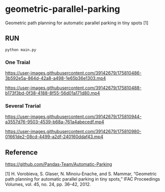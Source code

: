 # geometric-parallel-parking

Geometric path planning for automatic parallel parking in tiny spots [1]

## RUN
`python main.py`

### One Traial
https://user-images.githubusercontent.com/39142679/175810486-3b592e5a-864d-42a8-a498-1e65b36e1303.mp4

https://user-images.githubusercontent.com/39142679/175810488-b173f3bd-0f38-4188-8f55-56d01a171d80.mp4

### Several Trarial
https://user-images.githubusercontent.com/39142679/175810944-a3557d76-9503-4539-b68a-761a4abecedf.mp4

https://user-images.githubusercontent.com/39142679/175810980-01661de2-08cd-4499-a2df-240160ddaf43.mp4

## Reference
https://github.com/Pandas-Team/Automatic-Parking

[1] H. Vorobieva, S. Glaser, N. Minoiu-Enache, and S. Mammar, “Geometric path planning for automatic parallel parking in tiny spots,” IFAC Proceedings Volumes, vol. 45, no. 24, pp. 36–42, 2012.
